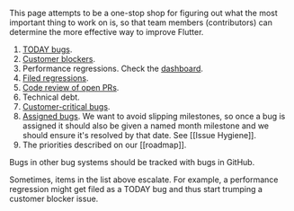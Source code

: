 This page attempts to be a one-stop shop for figuring out what the most important thing to work on is, so that team members (contributors) can determine the more effective way to improve Flutter.

1. [TODAY bugs](https://github.com/flutter/flutter/issues?q=is%3Aopen+is%3Aissue+label%3A%22%E2%9A%A0+TODAY%22).
1. [Customer blockers](https://github.com/flutter/flutter/issues?q=is%3Aopen+is%3Aissue+label%3A%22severe%3A+customer+blocker%22).
1. Performance regressions. Check the [dashboard](https://flutter-dashboard.appspot.com/benchmarks.html).
1. [Filed regressions](https://github.com/flutter/flutter/issues?q=is%3Aopen+is%3Aissue+label%3A%22severe%3A+regression%22).
1. [Code review of open PRs](https://github.com/pulls?utf8=%E2%9C%93&q=is%3Aopen+is%3Apr+archived%3Afalse+user%3Aflutter+).
1. Technical debt.
1. [Customer-critical bugs](https://github.com/flutter/flutter/issues?utf8=%E2%9C%93&q=is%3Aopen+is%3Aissue+label%3A%22severe%3A+customer+critical%22+).
1. [Assigned bugs](https://github.com/issues/assigned). We want to avoid slipping milestones, so once a bug is assigned it should also be given a named month milestone and we should ensure it's resolved by that date. See [[Issue Hygiene]].
1. The priorities described on our [[roadmap]].

Bugs in other bug systems should be tracked with bugs in GitHub.

Sometimes, items in the list above escalate. For example, a performance regression might get filed as a TODAY bug and thus start trumping a customer blocker issue.
